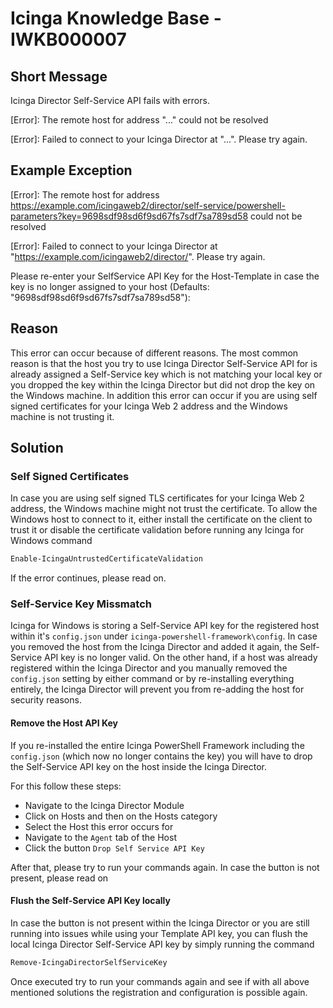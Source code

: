 # Icinga Knowledge Base - IWKB000007

## Short Message

Icinga Director Self-Service API fails with errors.

[Error]: The remote host for address "..." could not be resolved

[Error]: Failed to connect to your Icinga Director at "...". Please try again.

## Example Exception

[Error]: The remote host for address https://example.com/icingaweb2/director/self-service/powershell-parameters?key=9698sdf98sd6f9sd67fs7sdf7sa789sd58 could not be resolved

[Error]: Failed to connect to your Icinga Director at "https://example.com/icingaweb2/director/". Please try again.

Please re-enter your SelfService API Key for the Host-Template in case the key is no longer assigned to your host (Defaults: "9698sdf98sd6f9sd67fs7sdf7sa789sd58"):

## Reason

This error can occur because of different reasons. The most common reason is that the host you try to use Icinga Director Self-Service API for is already assigned a Self-Service key which is not matching your local key or you dropped the key within the Icinga Director but did not drop the key on the Windows machine.
In addition this error can occur if you are using self signed certificates for your Icinga Web 2 address and the Windows machine is not trusting it.

## Solution

### Self Signed Certificates

In case you are using self signed TLS certificates for your Icinga Web 2 address, the Windows machine might not trust the certificate. To allow the Windows host to connect to it, either install the certificate on the client to trust it or disable the certificate validation before running any Icinga for Windows command

```powershell
Enable-IcingaUntrustedCertificateValidation
```

If the error continues, please read on.

### Self-Service Key Missmatch

Icinga for Windows is storing a Self-Service API key for the registered host within it's `config.json` under `icinga-powershell-framework\config`. In case you removed the host from the Icinga Director and added it again, the Self-Service API key is no longer valid. On the other hand, if a host was already registered within the Icinga Director and you manually removed the `config.json` setting by either command or by re-installing everything entirely, the Icinga Director will prevent you from re-adding the host for security reasons.

#### Remove the Host API Key

If you re-installed the entire Icinga PowerShell Framework including the `config.json` (which now no longer contains the key) you will have to drop the Self-Service API key on the host inside the Icinga Director.

For this follow these steps:

* Navigate to the Icinga Director Module
* Click on Hosts and then on the Hosts category
* Select the Host this error occurs for
* Navigate to the `Agent` tab of the Host
* Click the button `Drop Self Service API Key`

After that, please try to run your commands again. In case the button is not present, please read on

#### Flush the Self-Service API Key locally

In case the button is not present within the Icinga Director or you are still running into issues while using your Template API key, you can flush the local Icinga Director Self-Service API key by simply running the command

```powershell
Remove-IcingaDirectorSelfServiceKey
```

Once executed try to run your commands again and see if with all above mentioned solutions the registration and configuration is possible again.
